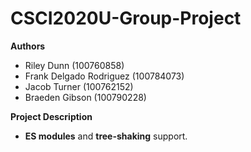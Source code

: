 # CSCI2020U-Group-Project
**Authors**
* Riley Dunn (100760858)
* Frank Delgado Rodriguez (100784073)
* Jacob Turner (100762152)
* Braeden Gibson (100790228)

**Project Description**
* **ES modules** and **tree-shaking** support.
